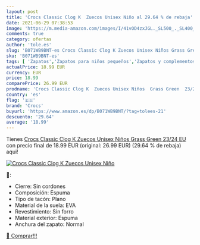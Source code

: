 ```yaml
---
layout: post
title: 'Crocs Classic Clog K  Zuecos Unisex Niño al 29.64 % de rebaja'
date: 2021-06-29 07:38:53
image: 'https://m.media-amazon.com/images/I/41vOD4zxJGL._SL500_._SL400_.jpg'
comments: true
category: ofertas
author: 'tole.es'
slug: 'B071WB9BNT-es Crocs Classic Clog K Zuecos Unisex Niños Grass Green 23/24 EU'
sku: 'B071WB9BNT-es'
tags: [ 'Zapatos','Zapatos para niños pequeños','Zapatos y complementos','Zuecos y mules para niño','crocs','zuecos', ]
actualPrice: 18.99 EUR
currency: EUR
price: 18.99
comparePrice: 26.99 EUR
prodname: 'Crocs Classic Clog K  Zuecos Unisex Niños  Grass Green  23/24 EU'
country: 'es'
flag: '🇪🇸'
brand: 'Crocs'
buyurl: 'https://www.amazon.es/dp/B071WB9BNT/?tag=tolees-21'
descuento: '29.64'
average: '18.99'
---
```


Tienes [Crocs Classic Clog K  Zuecos Unisex Niños  Grass Green  23/24 EU](https://www.amazon.es/dp/B071WB9BNT/?tag=tolees-21) con precio final de  18.99 EUR (original: 26.99 EUR) (29.64 %  de rebaja) aqui!

[![Crocs Classic Clog K  Zuecos Unisex Niño](https://m.media-amazon.com/images/I/41vOD4zxJGL._SL500_._SL400_.jpg)](https://www.amazon.es/dp/B071WB9BNT/?tag=tolees-21)

🔎:

- Cierre: Sin cordones
- Composición: Espuma
- Tipo de tacón: Plano
- Material de la suela: EVA
- Revestimiento: Sin forro
- Material exterior: Espuma
- Anchura del zapato: Normal

[🛒 Comprar!!!](https://www.amazon.es/dp/B071WB9BNT/?tag=tolees-21)
